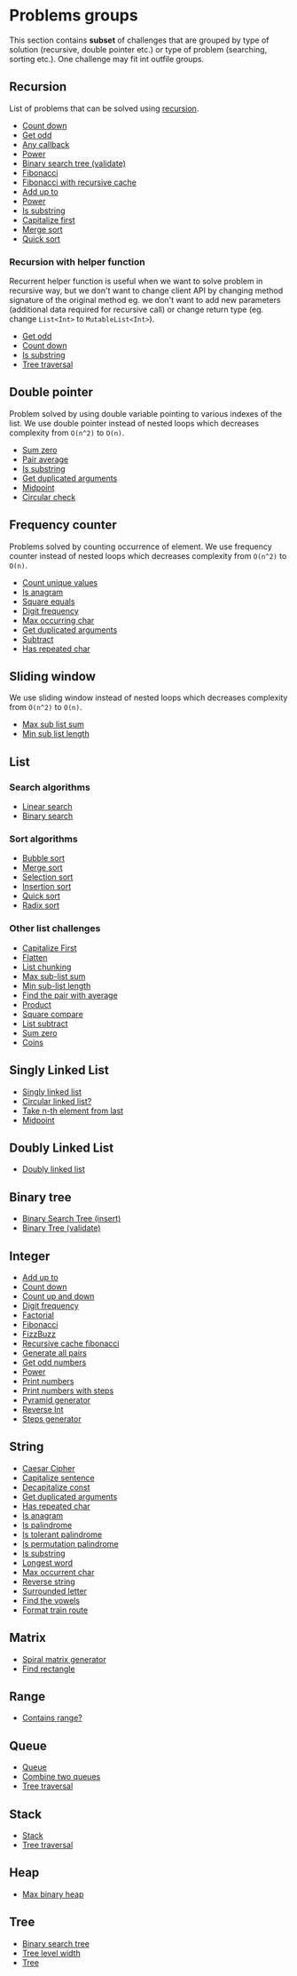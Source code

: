 # Problems groups

This section contains **subset** of challenges that are grouped by type of solution (recursive, double pointer etc.) or
type of problem (searching, sorting etc.). One challenge may fit int outfile groups.

## Recursion 

List of problems that can be solved using [recursion](https://en.wikipedia.org/wiki/Recursion_(computer_science)).

- [Count down](../src/test/kotlin/com/igorwojda/integer/countdown/README.md)
- [Get odd](../src/test/kotlin/com/igorwojda/integer/getodd/README.md)
- [Any callback](../src/test/kotlin/com/igorwojda/various/anycallback/README.md)
- [Power](../src/test/kotlin/com/igorwojda/integer/power/README.md)
- [Binary search tree (validate)](../src/test/kotlin/com/igorwojda/tree/binarytree/validate/README.md)
- [Fibonacci](../src/test/kotlin/com/igorwojda/integer/fibonacci/basic/README.md)
- [Fibonacci with recursive cache](../src/test/kotlin/com/igorwojda/integer/fibonacci/recursivecached/README.md)
- [Add up to](../src/test/kotlin/com/igorwojda/integer/addupto/README.md)
- [Power](../src/test/kotlin/com/igorwojda/integer/power/README.md)
- [Is substring](../src/test/kotlin/com/igorwojda/string/issubstring/README.md)
- [Capitalize first](../src/test/kotlin/com/igorwojda/list/capitalizeFirst/README.md)
- [Merge sort](../src/test/kotlin/com/igorwojda/list/sort/mergesort/README.md)
- [Quick sort](../src/test/kotlin/com/igorwojda/list/sort/quicksort/README.md)
  
### Recursion with helper function 

Recurrent helper function is useful when we want to solve problem in recursive way, but we don't want to change client
API by changing method signature of the original method eg. we don't want to add new parameters (additional data required
for recursive call) or change return type (eg. change `List<Int>` to `MutableList<Int>`).

- [Get odd](../src/test/kotlin/com/igorwojda/integer/getodd/README.md)
- [Count down](../src/test/kotlin/com/igorwojda/integer/countdown/README.md)
- [Is substring](../src/test/kotlin/com/igorwojda/string/issubstring/README.md)
- [Tree traversal](../src/test/kotlin/com/igorwojda/tree/classic/traversal/README.md)

## Double pointer 

Problem solved by using double variable pointing to various indexes of the list. We use double pointer instead of nested
loops which decreases complexity from `O(n^2)` to `O(n)`.

- [Sum zero](../src/test/kotlin/com/igorwojda/list/sumzero/README.md)
- [Pair average](../src/test/kotlin/com/igorwojda/list/pairaverage/README.md)
- [Is substring](../src/test/kotlin/com/igorwojda/string/issubstring/README.md)
- [Get duplicated arguments](../src/test/kotlin/com/igorwojda/string/getduplicatedarguments/README.md)
- [Midpoint](../src/test/kotlin/com/igorwojda/linkedlist/singly/midpoint/README.md)
- [Circular check](../src/test/kotlin/com/igorwojda/linkedlist/singly/circularcheck/README.md)

## Frequency counter

Problems solved by counting occurrence of element. We use frequency counter instead of nested loops which decreases
complexity from `O(n^2)` to `O(n)`.

- [Count unique values](../src/test/kotlin/com/igorwojda/list/countuniquevalues/README.md)
- [Is anagram](../src/test/kotlin/com/igorwojda/string/isanagram/README.md)
- [Square equals](../src/test/kotlin/com/igorwojda/list/squareequal/README.md)
- [Digit frequency](../src/test/kotlin/com/igorwojda/integer/digitfrequency/README.md)
- [Max occurring char](../src/test/kotlin/com/igorwojda/string/maxchar/README.md)
- [Get duplicated arguments](../src/test/kotlin/com/igorwojda/string/getduplicatedarguments/README.md)
- [Subtract](../src/test/kotlin/com/igorwojda/list/subtract/README.md)
- [Has repeated char](../src/test/kotlin/com/igorwojda/string/hasrepeatedcharacter/README.md)

## Sliding window 

We use sliding window instead of nested loops which decreases complexity from `O(n^2)` to `O(n)`.

- [Max sub list sum](../src/test/kotlin/com/igorwojda/list/maxsublistsum/README.md)
- [Min sub list length](../src/test/kotlin/com/igorwojda/list/minsublistlength/README.md)

## List

### Search algorithms

- [Linear search](../src/test/kotlin/com/igorwojda/list/search/linearsearch/README.md)
- [Binary search](../src/test/kotlin/com/igorwojda/list/search/binarysearch/README.md)

### Sort algorithms

- [Bubble sort](../src/test/kotlin/com/igorwojda/list/sort/bubblesort/README.md)
- [Merge sort](../src/test/kotlin/com/igorwojda/list/sort/mergesort/README.md)
- [Selection sort](../src/test/kotlin/com/igorwojda/list/sort/selectionsort/README.md)
- [Insertion sort](../src/test/kotlin/com/igorwojda/list/sort/insertionsort/README.md)
- [Quick sort](../src/test/kotlin/com/igorwojda/list/sort/quicksort/README.md)
- [Radix sort](../src/test/kotlin/com/igorwojda/list/sort/radixsort/README.md)

### Other list challenges

- [Capitalize First](../src/test/kotlin/com/igorwojda/list/capitalizeFirst/README.md)
- [Flatten](../src/test/kotlin/com/igorwojda/list/flatten/README.md)
- [List chunking](../src/test/kotlin/com/igorwojda/list/listchunk/README.md)
- [Max sub-list sum](../src/test/kotlin/com/igorwojda/list/maxsublistsum/README.md)
- [Min sub-list length](../src/test/kotlin/com/igorwojda/list/minsublistlength/README.md)
- [Find the pair with average](../src/test/kotlin/com/igorwojda/list/pairaverage/README.md)
- [Product](../src/test/kotlin/com/igorwojda/list/product/README.md)
- [Square compare](../src/test/kotlin/com/igorwojda/list/squareequal/README.md)
- [List subtract](../src/test/kotlin/com/igorwojda/list/subtract/README.md)
- [Sum zero](../src/test/kotlin/com/igorwojda/list/sumzero/README.md)
- [Coins](src/test/kotlin/com/igorwojda/list/coins/README.md)

## Singly Linked List

- [Singly linked list](../src/test/kotlin/com/igorwojda/linkedlist/singly/base/README.md)
- [Circular linked list?](../src/test/kotlin/com/igorwojda/linkedlist/singly/circularcheck/README.md)
- [Take n-th element from last](../src/test/kotlin/com/igorwojda/linkedlist/singly/fromlast/README.md)
- [Midpoint](../src/test/kotlin/com/igorwojda/linkedlist/singly/midpoint/README.md)

## Doubly Linked List

- [Doubly linked list](../src/test/kotlin/com/igorwojda/linkedlist/doubly/base/README.md)

## Binary tree

- [Binary Search Tree (insert)](../src/test/kotlin/com/igorwojda/tree/binarytree/insert/README.md)
- [Binary Tree (validate)](../src/test/kotlin/com/igorwojda/tree/binarytree/validate/README.md)

## Integer

- [Add up to](../src/test/kotlin/com/igorwojda/integer/addupto/README.md)
- [Count down](../src/test/kotlin/com/igorwojda/integer/countdown/README.md)
- [Count up and down](../src/test/kotlin/com/igorwojda/integer/countupanddown/README.md)
- [Digit frequency](../src/test/kotlin/com/igorwojda/integer/digitfrequency/README.md)
- [Factorial](../src/test/kotlin/com/igorwojda/integer/factorial/README.md)
- [Fibonacci](../src/test/kotlin/com/igorwojda/integer/fibonacci/basic/README.md)
- [FizzBuzz](../src/test/kotlin/com/igorwojda/integer/fizzbuzz/README.md)
- [Recursive cache fibonacci](../src/test/kotlin/com/igorwojda/integer/fibonacci/recursivecached/README.md)
- [Generate all pairs](../src/test/kotlin/com/igorwojda/integer/generateallpairs/README.md)
- [Get odd numbers](../src/test/kotlin/com/igorwojda/integer/getodd/README.md)
- [Power](../src/test/kotlin/com/igorwojda/integer/power/README.md)
- [Print numbers](../src/test/kotlin/com/igorwojda/integer/printnumber/basic/README.md)
- [Print numbers with steps](../src/test/kotlin/com/igorwojda/integer/printnumber/steps/README.md)
- [Pyramid generator](../src/test/kotlin/com/igorwojda/integer/pyramidgenerator/README.md)
- [Reverse Int](../src/test/kotlin/com/igorwojda/integer/reverse/README.md)
- [Steps generator](../src/test/kotlin/com/igorwojda/integer/stepsgenerator/README.md)

## String

- [Caesar Cipher](../src/test/kotlin/com/igorwojda/string/caesarcipher/README.md)
- [Capitalize sentence](../src/test/kotlin/com/igorwojda/string/capitalizesentence/README.md)
- [Decapitalize const](../src/test/kotlin/com/igorwojda/string/decapitalizeconst/README.md)
- [Get duplicated arguments](../src/test/kotlin/com/igorwojda/string/getduplicatedarguments/README.md)
- [Has repeated char](../src/test/kotlin/com/igorwojda/string/hasrepeatedcharacter/README.md)
- [Is anagram](../src/test/kotlin/com/igorwojda/string/isanagram/README.md)
- [Is palindrome](../src/test/kotlin/com/igorwojda/string/ispalindrome/basic/README.md)
- [Is tolerant palindrome](../src/test/kotlin/com/igorwojda/string/ispalindrome/tolerant/README.md)
- [Is permutation palindrome](../src/test/kotlin/com/igorwojda/string/ispalindrome/permutation/README.md)
- [Is substring](../src/test/kotlin/com/igorwojda/string/issubstring/README.md)
- [Longest word](../src/test/kotlin/com/igorwojda/string/longestword/README.md)
- [Max occurrent char](../src/test/kotlin/com/igorwojda/string/maxchar/README.md)
- [Reverse string](../src/test/kotlin/com/igorwojda/string/reverse/README.md)
- [Surrounded letter](../src/test/kotlin/com/igorwojda/string/surroundedletter/README.md)
- [Find the vowels](../src/test/kotlin/com/igorwojda/string/vowels/README.md)
- [Format train route](../src/test/kotlin/com/igorwojda/list/formattrainroute/README.md)

## Matrix

- [Spiral matrix generator](../src/test/kotlin/com/igorwojda/matrix/spiralmatrixgenerator/README.md)
- [Find rectangle](../src/test/kotlin/com/igorwojda/matrix/findrectangle/README.md)

## Range

- [Contains range?](../src/test/kotlin/com/igorwojda/range/containsrange/README.md)

## Queue

- [Queue](../src/test/kotlin/com/igorwojda/queue/basic/README.md)
- [Combine two queues](../src/test/kotlin/com/igorwojda/queue/combine/README.md)
- [Tree traversal](../src/test/kotlin/com/igorwojda/tree/classic/traversal/README.md)

## Stack

- [Stack](../src/test/kotlin/com/igorwojda/stack/basic/README.md)
- [Tree traversal](../src/test/kotlin/com/igorwojda/tree/classic/traversal/README.md)

## Heap

- [Max binary heap](../src/test/kotlin/com/igorwojda/tree/heap/maxbinaryheap/README.md)

## Tree

- [Binary search tree](../src/test/kotlin/com/igorwojda/tree/binarysearchtree/README.md)
- [Tree level width](../src/test/kotlin/com/igorwojda/tree/classic/levelwidth/README.md)
- [Tree](../src/test/kotlin/com/igorwojda/tree/classic/traversal/README.md)
